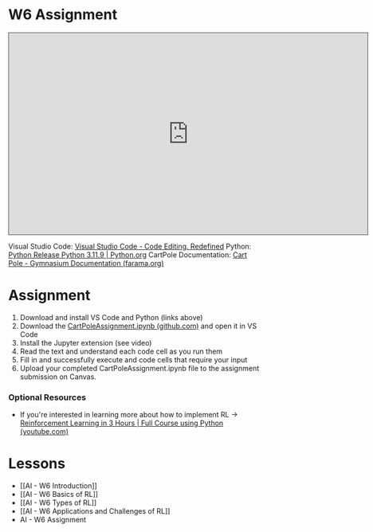 
# W6 Assignment
<iframe src="https://egator.hosted.panopto.com/Panopto/Pages/Embed.aspx?id=f5441171-a6fe-4645-b322-b16801786de8&autoplay=false&offerviewer=true&showtitle=true&showbrand=true&captions=false&interactivity=all" height="405" width="720" style="border: 1px solid #464646;" allowfullscreen allow="autoplay" aria-label="Panopto Embedded Video Player" aria-description="RL CartPole Assignment" ></iframe>

Visual Studio Code: [Visual Studio Code - Code Editing. Redefined](https://code.visualstudio.com/)
Python: [Python Release Python 3.11.9 | Python.org](https://www.python.org/downloads/release/python-3119/)
CartPole Documentation: [Cart Pole - Gymnasium Documentation (farama.org)](https://gymnasium.farama.org/environments/classic_control/cart_pole/)

# Assignment

1. Download and install VS Code and Python (links above)
2. Download the <a href="https://github.com/kellerflint/Course-Resources/blob/hugo/content/AI-Files/CartPoleAssignment.ipynb">CartPoleAssignment.ipynb (github.com)</a> and open it in VS Code
3. Install the Jupyter extension (see video)
4. Read the text and understand each code cell as you run them
5. Fill in and successfully execute and code cells that require your input
6. Upload your completed CartPoleAssignment.ipynb file to the assignment submission on Canvas.

### Optional Resources
- If you're interested in learning more about how to implement RL -> [Reinforcement Learning in 3 Hours | Full Course using Python (youtube.com)](https://www.youtube.com/watch?v=Mut_u40Sqz4&t=2674s&ab_channel=NicholasRenotte)
# Lessons
- [[AI - W6 Introduction]]
- [[AI - W6 Basics of RL]]
- [[AI - W6 Types of RL]]
- [[AI - W6 Applications and Challenges of RL]]
- AI - W6 Assignment